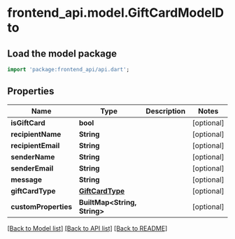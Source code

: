 # frontend_api.model.GiftCardModelDto

## Load the model package
```dart
import 'package:frontend_api/api.dart';
```

## Properties
Name | Type | Description | Notes
------------ | ------------- | ------------- | -------------
**isGiftCard** | **bool** |  | [optional] 
**recipientName** | **String** |  | [optional] 
**recipientEmail** | **String** |  | [optional] 
**senderName** | **String** |  | [optional] 
**senderEmail** | **String** |  | [optional] 
**message** | **String** |  | [optional] 
**giftCardType** | [**GiftCardType**](GiftCardType.md) |  | [optional] 
**customProperties** | **BuiltMap&lt;String, String&gt;** |  | [optional] 

[[Back to Model list]](../README.md#documentation-for-models) [[Back to API list]](../README.md#documentation-for-api-endpoints) [[Back to README]](../README.md)


